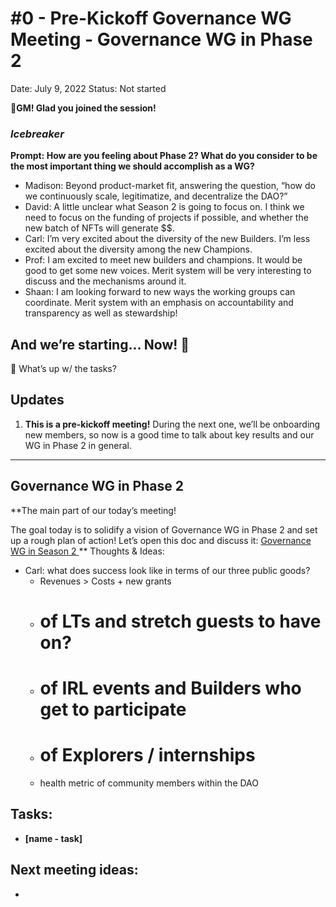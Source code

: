 # #0 - Pre-Kickoff Governance WG Meeting - Governance WG in Phase 2

Date: July 9, 2022
Status: Not started

🌱**GM! Glad you joined the session!** 

### *Icebreaker*

**Prompt: How are you feeling about Phase 2? What do you consider to be the most important thing we should accomplish as a WG?**

- Madison: Beyond product-market fit, answering the question, “how do we continuously scale, legitimatize, and decentralize the DAO?”
- David: A little unclear what Season 2 is going to focus on. I think we need to focus on the funding of projects if possible, and whether the new batch of NFTs will generate $$.
- Carl: I’m very excited about the diversity of the new Builders. I’m less excited about the diversity among the new Champions.
- Prof:  I am excited to meet new builders and champions.  It would be good to get some new voices.  Merit system will be very interesting to discuss and the mechanisms around it.
- Shaan: I am looking forward to new ways the working groups can coordinate. Merit system with an emphasis on accountability and transparency as well as stewardship!

## And we’re starting... Now! 🚀

<aside>
📢 What’s up w/ the tasks?

## Updates

1. **This is a pre-kickoff meeting!**
During the next one, we’ll be onboarding new members, so now is a good time to talk about key results and our WG in Phase 2 in general.
****
</aside>

## Governance WG in Phase 2

**The main part of our today’s meeting! 

The goal today is to solidify a vision of Governance WG in Phase 2 and set up a rough plan of action!
Let’s open this doc and discuss it: [Governance WG in Season 2 ](../../../../Document%20Archive%20816b78f2e0c6400e8ce641cdd07e5402/Dream%20DAO%20Working%20Groups%20Home%20Season%201%204d1702104a2f4180a27e92b0510bd283/Dream%20DAO%20Phase%201%20Working%20Groups%20c53752864e064f6da1b9f1c4ed1019ba/Governance%20WG%20%5BLegacy%5D%20a464f56462524c87842951a5c5d8b9f0/Governance%20WG%20in%20Season%202%207538a4c8c3a8416cba1924d3b0457068.md)** 
Thoughts & Ideas:

- Carl: what does success look like in terms of our three public goods?
    - Revenues > Costs + new grants
    - # of LTs and stretch guests to have on?
    - # of IRL events and Builders who get to participate
    - # of Explorers / internships
    - health metric of community members within the DAO

## Tasks:

- **[name -  task]**

## **Next meeting ideas:**

-